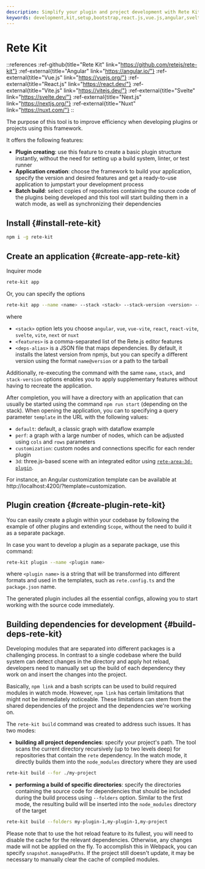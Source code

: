 ```yaml
---
description: Simplify your plugin and project development with Rete Kit. Create basic plugin structures instantly and setup an application from a variety of templates to get started quickly
keywords: development,kit,setup,bootstrap,react.js,vue.js,angular,svelte,vite.js,nuxt,next
---
```


# Rete Kit

::references
:ref-github{title="Rete Kit" link="https://github.com/retejs/rete-kit"}
:ref-external{title="Angular" link="https://angular.io/"}
:ref-external{title="Vue.js" link="https://vuejs.org/"}
:ref-external{title="React.js" link="https://react.dev/"}
:ref-external{title="Vite.js" link="https://vitejs.dev/"}
:ref-external{title="Svelte" link="https://svelte.dev/"}
:ref-external{title="Next.js" link="https://nextjs.org/"}
:ref-external{title="Nuxt" link="https://nuxt.com/"}
::

The purpose of this tool is to improve efficiency when developing plugins or projects using this framework.

It offers the following features:

- **Plugin creating**: use this feature to create a basic plugin structure instantly, without the need for setting up a build system, linter, or test runner
- **Application creation**: choose the framework to build your application, specify the version and desired features and get a ready-to-use application to jumpstart your development process
- **Batch build**: select copies of repositories containing the source code of the plugins being developed and this tool will start building them in a watch mode, as well as synchronizing their dependencies

## Install {#install-rete-kit}

```bash
npm i -g rete-kit
```

## Create an application {#create-app-rete-kit}

Inquirer mode

```bash
rete-kit app
```

Or, you can specify the options

```bash
rete-kit app --name <name> --stack <stack> --stack-version <version> --features <features> --deps-alias <deps-alias>
```

where
- `<stack>` option lets you choose `angular`, `vue`, `vue-vite`, `react`, `react-vite`, `svelte`, `vite`, `next` or `nuxt`
- `<features>` is a comma-separated list of the Rete.js editor features
- `<deps-alias>` is a JSON file that maps dependencies. By default, it installs the latest version from npmjs, but you can specify a different version using the format `name@version` or a path to the tarball

Additionally, re-executing the command with the same `name`, `stack`, and `stack-version` options enables you to apply supplementary features without having to recreate the application.

After completion, you will have a directory with an application that can usually be started using the command `npm run start` (depending on the stack). When opening the application, you can to specifying a query parameter `template` in the URL with the following values:

- `default`: default, a classic graph with dataflow example
- `perf`: a graph with a large number of nodes, which can be adjusted using `cols` and `rows` parameters
- `customization`: custom nodes and connections specific for each render plugin
- `3d`: three.js-based scene with an integrated editor using [`rete-area-3d-plugin`](/docs/guides/3d).


For instance, an Angular customization template can be available at http://localhost:4200/?template=customization.

## Plugin creation {#create-plugin-rete-kit}

You can easily create a plugin within your codebase by following the example of other plugins and extending `Scope`, without the need to build it as a separate package.

In case you want to develop a plugin as a separate package, use this command:

```bash
rete-kit plugin --name <plugin name>
```

where `<plugin name>` is a string that will be transformed into different formats and used in the templates, such as `rete.config.ts` and the `package.json` name.

The generated plugin includes all the essential configs, allowing you to start working with the source code immediately.

## Building dependencies for development {#build-deps-rete-kit}

Developing modules that are separated into different packages is a challenging process. In contrast to a single codebase where the build system can detect changes in the directory and apply hot reload, developers need to manually set up the build of each dependency they work on and insert the changes into the project.

Basically, `npm link` and a bash scripts can be used to build required modules in watch mode. However, `npm link` has certain limitations that might not be immediately noticeable. These limitations can stem from the shared dependencies of the project and the dependencies we're working on.

The `rete-kit build` command was created to address such issues. It has two modes:

- **building all project dependencies**: specify your project's path. The tool scans the current directory recursively (up to two levels deep) for repositories that contain the `rete` dependency. In the watch mode, it directly builds them into the `node_modules` directory where they are used

```bash
rete-kit build --for ./my-project
```

- **performing a build of specific directories**: specify the directories containing the source code for dependencies that should be included during the build process using `--folders` option. Similar to the first mode, the resulting build will be inserted into the `node_modules` directory of the target

```bash
rete-kit build --folders my-plugin-1,my-plugin-1,my-project
```

Please note that to use the hot reload feature to its fullest, you will need to disable the cache for the relevant dependencies. Otherwise, any changes made will not be applied on the fly. To accomplish this in Webpack, you can specify `snapshot.managedPaths`. If the project still doesn't update, it may be necessary to manually clear the cache of compiled modules.
